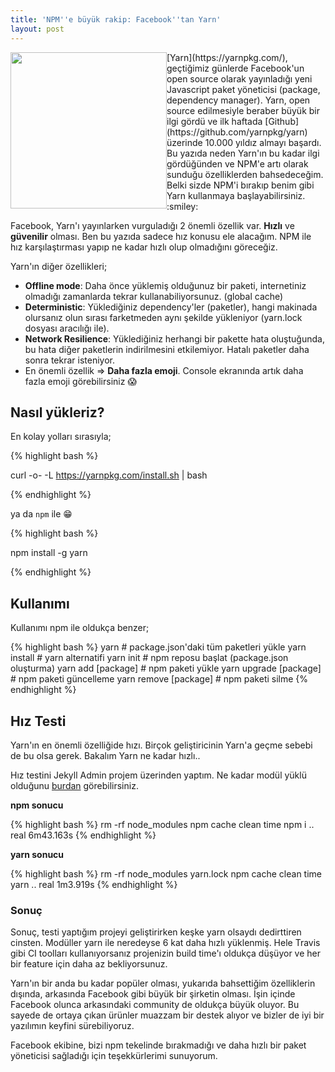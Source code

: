 ```yaml
---
title: 'NPM''e büyük rakip: Facebook''tan Yarn'
layout: post
---
```


<img src="/blog/img/posts/yarn-banner.png" style="float:left;width:250px;" data-action="zoom"/>
[Yarn](https://yarnpkg.com/), geçtiğimiz günlerde Facebook'un  open source olarak yayınladığı  yeni Javascript paket yöneticisi (package, dependency manager). Yarn, open source edilmesiyle beraber büyük bir ilgi gördü ve ilk haftada [Github](https://github.com/yarnpkg/yarn) üzerinde 10.000 yıldız almayı başardı. Bu yazıda neden Yarn'ın bu kadar ilgi gördüğünden ve NPM'e artı olarak sunduğu özelliklerden bahsedeceğim. Belki sizde NPM'i bırakıp benim gibi Yarn kullanmaya başlayabilirsiniz. :smiley:

Facebook, Yarn'ı yayınlarken vurguladığı 2 önemli özellik var. **Hızlı** ve **güvenilir** olması. Ben bu yazıda sadece hız konusu ele alacağım. NPM ile hız karşılaştırması yapıp ne kadar hızlı olup olmadığını göreceğiz.

Yarn'ın diğer özellikleri;
* **Offline mode**: Daha önce yüklemiş olduğunuz bir paketi, internetiniz olmadığı zamanlarda tekrar kullanabiliyorsunuz. (global cache)
* **Deterministic**: Yüklediğiniz dependency'ler (paketler), hangi makinada olursanız olun sırası farketmeden aynı şekilde yükleniyor (yarn.lock dosyası aracılığı ile).
* **Network Resilience**: Yüklediğiniz herhangi bir pakette hata oluştuğunda, bu hata diğer paketlerin indirilmesini etkilemiyor. Hatalı  paketler daha sonra tekrar isteniyor.
* En önemli özellik => **Daha fazla emoji**. Console ekranında artık daha fazla emoji görebilirsiniz :scream:

## Nasıl yükleriz?

En kolay yolları sırasıyla;

{% highlight bash %} 

curl -o- -L https://yarnpkg.com/install.sh | bash

{% endhighlight %}

ya da `npm` ile :grin:

{% highlight bash %} 

npm install -g yarn

{% endhighlight %}


## Kullanımı

Kullanımı npm ile oldukça benzer;

{% highlight bash %} 
yarn                                                         # package.json'daki tüm paketleri yükle
yarn install                                          # yarn alternatifi
yarn init                                                # npm reposu başlat (package.json oluşturma)
yarn add [package]                        # npm paketi yükle
yarn upgrade [package]              # npm paketi güncelleme
yarn remove [package]               # npm paketi silme
{% endhighlight %}


## Hız Testi
Yarn'ın en önemli özelliğide hızı. Birçok geliştiricinin Yarn'a geçme sebebi de bu olsa gerek. Bakalım Yarn ne kadar hızlı..

Hız testini Jekyll Admin projem üzerinden yaptım. Ne kadar modül yüklü olduğunu [burdan](https://github.com/jekyll/jekyll-admin/blob/master/package.json) görebilirsiniz.

**npm sonucu**

{% highlight bash %} 
rm -rf node_modules
npm cache clean
time npm i
..
real	6m43.163s
{% endhighlight %}

**yarn sonucu**

{% highlight bash %} 
rm -rf node_modules yarn.lock
npm cache clean
time yarn
..
real	1m3.919s
{% endhighlight %}

### Sonuç

Sonuç, testi yaptığım projeyi geliştirirken keşke yarn olsaydı dedirttiren cinsten. Modüller yarn ile neredeyse 6 kat daha hızlı yüklenmiş. Hele Travis gibi CI toolları kullanıyorsanız projenizin build time'ı oldukça düşüyor ve her bir feature için daha az bekliyorsunuz. 

Yarn'ın bir anda bu kadar popüler olması, yukarıda bahsettiğim özelliklerin dışında, arkasında Facebook gibi büyük bir şirketin olması. İşin içinde Facebook olunca arkasındaki community de oldukça büyük oluyor. Bu sayede de ortaya çıkan ürünler muazzam bir destek alıyor ve bizler de iyi bir yazılımın keyfini sürebiliyoruz. 

Facebook ekibine, bizi npm tekelinde bırakmadığı ve daha hızlı bir paket yöneticisi sağladığı için teşekkürlerimi sunuyorum.